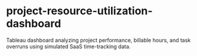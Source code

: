 # project-resource-utilization-dashboard
Tableau dashboard analyzing project performance, billable hours, and task overruns using simulated SaaS time-tracking data.
